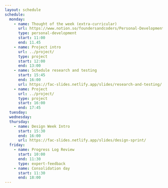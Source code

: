 ```yaml
---
layout: schedule
schedule:
  monday:
    - name: Thought of the week (extra-curricular)
      url: https://www.notion.so/foundersandcoders/Personal-Development-91fe75c7e2cc4f989954108729a2c834
      type: personal-development
      start: 11:00
      end: 11.45
    - name: Project intro
      url: ../project/
      type: project
      start: 12:00
      end: 13:00
    - name: Schedule research and testing
      start: 15:45
      end: 16:00
      url: https://fac-slides.netlify.app/slides/research-and-testing/
    - name: Project
      url: ../project/
      type: project
      start: 16:00
      end: 17:45
  tuesday:
  wednesday:
  thursday:
    - name: Design Week Intro
      start: 15:30
      end: 16:00
      url: https://fac-slides.netlify.app/slides/design-sprint/
  friday:
    - name: Progress Log Review
      start: 10:00
      end: 11:30
      type: expert-feedback
    - name: Consolidation day
      start: 11:30
      end: 18:00
---
```

